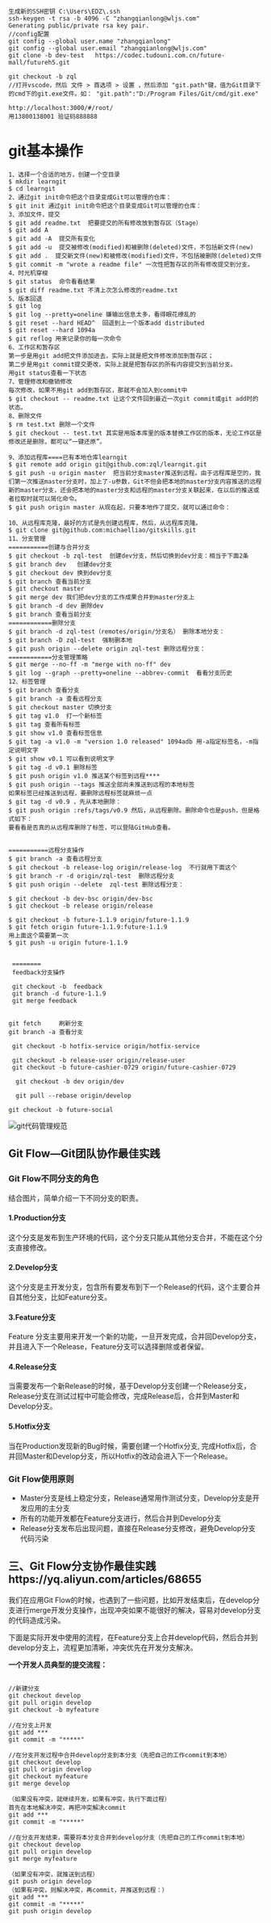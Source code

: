 



```
生成新的SSH密钥 C:\Users\EDZ\.ssh
ssh-keygen -t rsa -b 4096 -C "zhangqianlong@wljs.com"
Generating public/private rsa key pair.
//config配置
git config --global user.name "zhangqianlong"
git config --global user.email "zhangqianlong@wljs.com"
git clone -b dev-test   https://codec.tudouni.com.cn/future-mall/futureh5.git

git checkout -b zql
//打开vscode，然后 文件 > 首选项 > 设置 ，然后添加 "git.path"键，值为Git目录下的cmd下的git.exe文件。如： "git.path":"D:/Program Files/Git/cmd/git.exe"
```

```
http://localhost:3000/#/root/
用13800138001 验证码888888
```



# git基本操作

```
1、选择一个合适的地方，创建一个空目录
$ mkdir learngit
$ cd learngit
2、通过git init命令把这个目录变成Git可以管理的仓库：
$ git init 通过git init命令把这个目录变成Git可以管理的仓库：
3、添加文件，提交
$ git add readme.txt  把要提交的所有修改放到暂存区（Stage）
$ git add A
$ git add -A  提交所有变化
$ git add -u  提交被修改(modified)和被删除(deleted)文件，不包括新文件(new)
$ git add .  提交新文件(new)和被修改(modified)文件，不包括被删除(deleted)文件
$ git commit -m "wrote a readme file" 一次性把暂存区的所有修改提交到分支。
4、时光机穿梭
$ git status  命令看看结果
$ git diff readme.txt 不清上次怎么修改的readme.txt
5、版本回退
$ git log
$ git log --pretty=oneline 嫌输出信息太多，看得眼花缭乱的
$ git reset --hard HEAD^  回退到上一个版本add distributed
$ git reset --hard 1094a
$ git reflog 用来记录你的每一次命令
6、工作区和暂存区
第一步是用git add把文件添加进去，实际上就是把文件修改添加到暂存区；
第二步是用git commit提交更改，实际上就是把暂存区的所有内容提交到当前分支。
用git status查看一下状态
7、管理修改和撤销修改
每次修改，如果不用git add到暂存区，那就不会加入到commit中
$ git checkout -- readme.txt 让这个文件回到最近一次git commit或git add时的状态。
8、删除文件
$ rm test.txt 删除一个文件
$ git checkout -- test.txt 其实是用版本库里的版本替换工作区的版本，无论工作区是修改还是删除，都可以“一键还原”。

9、添加远程库====已有本地仓库learngit
$ git remote add origin git@github.com:zql/learngit.git 
$ git push -u origin master  把当前分支master推送到远程。由于远程库是空的，我们第一次推送master分支时，加上了-u参数，Git不但会把本地的master分支内容推送的远程新的master分支，还会把本地的master分支和远程的master分支关联起来，在以后的推送或者拉取时就可以简化命令。
$ git push origin master 从现在起，只要本地作了提交，就可以通过命令：

10、从远程库克隆，最好的方式是先创建远程库，然后，从远程库克隆。
$ git clone git@github.com:michaelliao/gitskills.git
11、分支管理
===========创建与合并分支
$ git checkout -b zql-test  创建dev分支，然后切换到dev分支：相当于下面2条
$ git branch dev   创建dev分支
$ git checkout dev 换到dev分支
$ git branch 查看当前分支
$ git checkout master
$ git merge dev 我们把dev分支的工作成果合并到master分支上
$ git branch -d dev 删除dev
$ git branch 查看当前分支
============删除分支
$ git branch -d zql-test（remotes/origin/分支名） 删除本地分支：
$ git branch -D zql-test  强制删本地
$ git push origin --delete origin zql-test 删除远程分支：
============分支管理策略
$ git merge --no-ff -m "merge with no-ff" dev
$ git log --graph --pretty=oneline --abbrev-commit  看看分支历史
12、标签管理
$ git branch 查看分支
$ git branch -a 查看远程分支
$ git checkout master 切换分支
$ git tag v1.0  打一个新标签
$ git tag 查看所有标签
$ git show v1.0 查看标签信息
$ git tag -a v1.0 -m "version 1.0 released" 1094adb 用-a指定标签名，-m指定说明文字
$ git show v0.1 可以看到说明文字
$ git tag -d v0.1 删除标签
$ git push origin v1.0 推送某个标签到远程****
$ git push origin --tags 推送全部尚未推送到远程的本地标签
如果标签已经推送到远程，要删除远程标签就麻烦一点
$ git tag -d v0.9 ，先从本地删除：
$ git push origin :refs/tags/v0.9 然后，从远程删除。删除命令也是push，但是格式如下：
要看看是否真的从远程库删除了标签，可以登陆GitHub查看。


===========远程分支操作
$ git branch -a 查看远程分支
$ git checkout -b release-log origin/release-log  不行就用下面这个
$ git branch -r -d origin/zql-test  删除远程分支
$ git push origin --delete  zql-test 删除远程分支：

$ git checkout -b dev-bsc origin/dev-bsc 
$ git checkout -b release origin/release 

$ git checkout -b future-1.1.9 origin/future-1.1.9
$ git fetch origin future-1.1.9:future-1.1.9
用上面这个需要第一次
$ git push -u origin future-1.1.9


 ========
 feedback分支操作
 
 git checkout -b  feedback
 git branch -d future-1.1.9
 git merge feedback
 
 
git fetch     刷新分支
git branch -a 查看分支

 git checkout -b hotfix-service origin/hotfix-service
 
 git checkout -b release-user origin/release-user
 git checkout -b future-cashier-0729 origin/future-cashier-0729
 
  git checkout -b dev origin/dev
  
  git pull --rebase origin/develop

git checkout -b future-social
```



![git代码管理规范](D:\simahe\full-stack\Documents\git\git代码管理规范.jpg)

## Git Flow—Git团队协作最佳实践

### Git Flow不同分支的角色

结合图片，简单介绍一下不同分支的职责。

#### 1.Production分支

这个分支是发布到生产环境的代码，这个分支只能从其他分支合并，不能在这个分支直接修改。

#### 2.Develop分支

这个分支是主开发分支，包含所有要发布到下一个Release的代码，这个主要合并自其他分支，比如Feature分支。

#### 3.Feature分支

Feature 分支主要用来开发一个新的功能，一旦开发完成，合并回Develop分支，并且进入下一个Release，Feature分支可以选择删除或者保留。

#### 4.Release分支

当需要发布一个新Release的时候，基于Develop分支创建一个Release分支，Release分支在测试过程中可能会修改，完成Release后，合并到Master和Develop分支。

#### 5.Hotfix分支

当在Production发现新的Bug时候，需要创建一个Hotfix分支, 完成Hotfix后，合并回Master和Develop分支，所以Hotfix的改动会进入下一个Release。

### Git Flow使用原则

- Master分支是线上稳定分支，Release通常用作测试分支，Develop分支是开发应用的主分支
- 所有的功能开发都在Feature分支进行，然后合并到Develop分支
- Release分支发布后出现问题，直接在Release分支修改，避免Develop分支代码污染

 

## 三、Git Flow分支协作最佳实践https://yq.aliyun.com/articles/68655

我们在应用Git Flow的时候，也遇到了一些问题，比如开发结束后，在develop分支进行merge开发分支操作，出现冲突如果不能很好的解决，容易对develop分支的代码造成污染。

下面是实际开发中使用的流程，在Feature分支上合并develop代码，然后合并到develop分支上，流程更加清晰，冲突优先在开发分支解决。

**一个开发人员典型的提交流程：**

```

//新建分支
git checkout develop   
git pull origin develop
git checkout -b myfeature
 
//在分支上开发
git add ***
git commit -m "*****"
 
//在分支开发过程中合并develop分支到本分支（先把自己的工作commit到本地）
git checkout develop
git pull origin develop
git checkout myfeature
git merge develop
 
（如果没有冲突，就继续开发，如果有冲突，执行下面过程）
首先在本地解决冲突，再把冲突解决commit
git add ***
git commit -m "*****"
 
//在分支开发结束，需要将本分支合并到develop分支（先把自己的工作commit到本地）
git checkout develop
git pull origin develop
git merge myfeature
 
（如果没有冲突，就推送到远程）
git push origin develop
（如果有冲突，则解决冲突，再commit，并推送到远程：）
git add ***
git commit -m "*****"
git push origin develop

```


